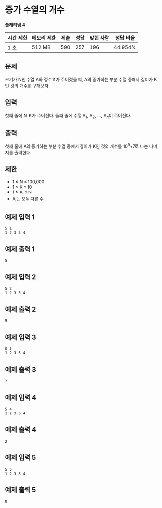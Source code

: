 # 증가 수열의 개수

**플래티넘 4**

|시간 제한|	메모리 제한|	제출|	정답	|맞힌 사람	|정답 비율|
|---|---|---|---|---|---|
|1 초|	512 MB|	590	|257	|196	|44.954%|


## 문제 

크기가 N인 수열 A와 정수 K가 주어졌을 때, A의 증가하는 부분 수열 중에서 길이가 K인 것의 개수를 구해보자.

## 입력 

첫째 줄에 N, K가 주어진다. 둘째 줄에 수열 A<sub>1</sub>, A<sub>2</sub>, ..., A<sub>N</sub>이 주어진다.

## 출력 

첫째 줄에 A의 증가하는 부분 수열 중에서 길이가 K인 것의 개수를 10<sup>9</sup>+7로 나눈 나머지를 출력한다.

## 제한 

- 1 ≤ N ≤ 100,000
- 1 ≤ K ≤ 10
- 1 ≤ A<sub>i</sub> ≤ N
- A<sub>i</sub>는 모두 다른 수

## 예제 입력 1

````
5 1
1 2 3 5 4
````

## 예제 출력 1

```
5
```

## 예제 입력 2

```
5 2
1 2 3 5 4
```

## 예제 출력 2

```
9
```

## 예제 입력 3

```
5 3
1 2 3 5 4
```

## 예제 출력 3

```
7
```

## 예제 입력 4

```
5 4
1 2 3 5 4
```

## 예제 출력 4

```
2
```

## 예제 입력 5

```
5 5
1 2 3 5 4
```

## 예제 출력 5

```
0
```